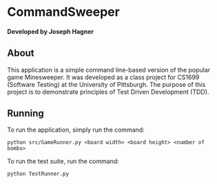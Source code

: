 # CommandSweeper
#### Developed by Joseph Hagner
## About
This application is a simple command line-based version of the popular game Minesweeper.  It was developed as a class project for CS1699 (Software Testing) at the University of Pittsburgh.  The purpose of this project is to demonstrate principles of Test Driven Development (TDD).

## Running
To run the application, simply run the command:
```
python src/GameRunner.py <board width> <board height> <number of bombs>
```

To run the test suite, run the command:
```
python TestRunner.py
```